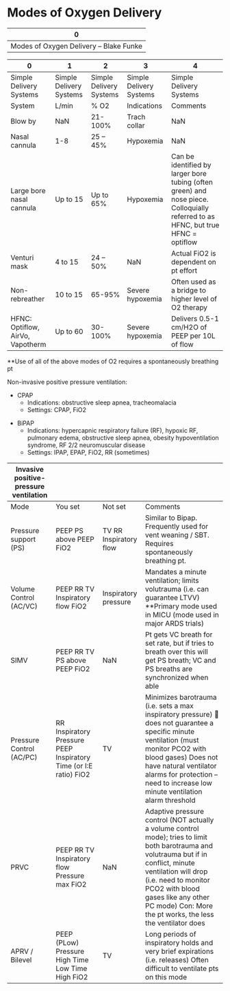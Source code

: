 # Modes of Oxygen Delivery

| 0                                      |
|----------------------------------------|
| Modes of Oxygen Delivery – Blake Funke |

| 0                                | 1                       | 2                       | 3                       | 4                                                                                                                                |
|----------------------------------|-------------------------|-------------------------|-------------------------|----------------------------------------------------------------------------------------------------------------------------------|
| Simple Delivery Systems          | Simple Delivery Systems | Simple Delivery Systems | Simple Delivery Systems | Simple Delivery Systems                                                                                                          |
| System                           | L/min                   | % O2                    | Indications             | Comments                                                                                                                         |
| Blow by                          | NaN                     | 21-100%                 | Trach collar            | NaN                                                                                                                              |
| Nasal cannula                    | 1-8                     | 25 – 45%                | Hypoxemia               | NaN                                                                                                                              |
| Large bore nasal cannula         | Up to 15                | Up to 65%               | Hypoxemia               | Can be identified by larger bore tubing (often green) and nose piece. Colloquially referred to as HFNC, but true HFNC = optiflow |
| Venturi mask                     | 4 to 15                 | 24 – 50%                | NaN                     | Actual FiO2 is dependent on pt effort                                                                                            |
| Non-rebreather                   | 10 to 15                | 65-95%                  | Severe hypoxemia        | Often used as a bridge to higher level of O2 therapy                                                                             |
| HFNC: Optiflow, AirVo, Vapotherm | Up to 60                | 30-100%                 | Severe hypoxemia        | Delivers 0.5-1 cm/H2O of PEEP per 10L of flow                                                                                    |

\*\*Use of all of the above modes of O2 requires a spontaneously
breathing pt

Non-invasive positive pressure ventilation:

-   CPAP
    -   Indications: obstructive sleep apnea, tracheomalacia
    -   Settings: CPAP, FiO2

<!-- -->

-   BiPAP
    -   Indications: hypercapnic respiratory failure (RF), hypoxic RF,
        pulmonary edema, obstructive sleep apnea, obesity
        hypoventilation syndrome, RF 2/2 neuromuscular disease
    -   Settings: IPAP, EPAP, FiO2, RR (sometimes)

| Invasive positive-pressure ventilation |                                                                   |                        |                                                                                                                                                                                                                                                                                         |
|----------------------------------------|-------------------------------------------------------------------|------------------------|-----------------------------------------------------------------------------------------------------------------------------------------------------------------------------------------------------------------------------------------------------------------------------------------|
| Mode                                   | You set                                                           | Not set                | Comments                                                                                                                                                                                                                                                                                |
| Pressure support (PS)                  | PEEP PS above PEEP FiO2                                           | TV RR Inspiratory flow | Similar to Bipap. Frequently used for vent weaning / SBT. Requires spontaneously breathing pt.                                                                                                                                                                                          |
| Volume Control (AC/VC)                 | PEEP RR TV Inspiratory flow FiO2                                  | Inspiratory pressure   | Mandates a minute ventilation; limits volutrauma (i.e. can guarantee LTVV) \*\*Primary mode used in MICU (mode used in major ARDS trials)                                                                                                                                               |
| SIMV                                   | PEEP RR TV PS above PEEP FiO2                                     | NaN                    | Pt gets VC breath for set rate, but if tries to breath over this will get PS breath; VC and PS breaths are synchronized when able                                                                                                                                                       |
| Pressure Control (AC/PC)               | RR Inspiratory Pressure PEEP Inspiratory Time (or I:E ratio) FiO2 | TV                     | Minimizes barotrauma (i.e. sets a max inspiratory pressure)  does not guarantee a specific minute ventilation (must monitor PCO2 with blood gases) Does not have natural ventilator alarms for protection – need to increase low minute ventilation alarm threshold                    |
| PRVC                                   | PEEP RR TV Inspiratory flow Pressure max FiO2                     | NaN                    | Adaptive pressure control (NOT actually a volume control mode); tries to limit both barotrauma and volutrauma but if in conflict, minute ventilation will drop (i.e. need to monitor PCO2 with blood gases like any other PC mode) Con: More the pt works, the less the ventilator does |
| APRV / Bilevel                         | PEEP (PLow) Pressure High Time Low Time High FiO2                 | TV                     | Long periods of inspiratory holds and very brief expirations (i.e. releases) Often difficult to ventilate pts on this mode                                                                                                                                                              |
